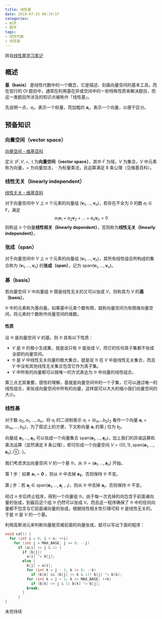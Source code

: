```yaml
---
title: 线性基
date: 2019-07-25 00:19:57
categories:
- ACM
- 数学
tags:
- 线性代数
- 线性基
---
```


转自[线性基学习笔记](https://blog.sengxian.com/algorithms/linear-basis)

## 概述

**基（basis）** 是线性代数中的一个概念，它是描述、刻画向量空间的基本工具。而在现行的 OI 题目中，通常在利用基在异或空间中的一些特殊性质来解决题目，而这一类题目所涉及的知识点被称作「线性基」。

先说明一点，$a_i$，表示一个标量，而加粗的 $\mathbf{a}_i$，表示一个向量，以便于区分。

## 预备知识

### 向量空间（vector space）

[向量空间 - 维基百科](https://zh.wikipedia.org/zh-cn/%E5%90%91%E9%87%8F%E7%A9%BA%E9%97%B4)

定义 ($F, V, +, \cdot$) 为**向量空间（vector space）**，其中 $F$ 为域，$V$ 为集合，$V$ 中元素称为向量，$+$ 为向量加法，$\cdot$ 为标量乘法，且运算满足 8 条公理（见维基百科）。

### 线性无关（linearly independent）

[线性无关 - 维基百科](https://zh.wikipedia.org/zh-cn/%E7%B7%9A%E6%80%A7%E7%84%A1%E9%97%9C)

对于向量空间中 $V$ 上 $n$ 个元素的向量组 ($\mathbf{v}_1, \ldots, \mathbf{v}_n$)，若存在不全为 $0$ 的数 $a_i \in F$，满足
$$
a_{1}\mathbf {v} _{1}+a_{2}\mathbf {v} _{2}+\ldots +a_{n}\mathbf {v} _{n} = 0 
$$
则称这 $n$ 个向量**线性相关（linearly dependent）**，否则称为**线性无关（linearly independent）**。

### 张成（span）

对于向量空间中 $V$ 上 $n$ 个元素的向量组 ($\mathbf{v}_1, \ldots, \mathbf{v}_n$)，其所有线性组合所构成的集合称为 ($\mathbf{v}_1, \ldots, \mathbf{v}_n$) 的**张成（span）**，记为 $\mathrm{span}(\mathbf{v}_1, \ldots, \mathbf{v}_n$)。

### 基（basis）

若向量空间 $V$ 中向量组 $\mathfrak{B}$ 既是线性无关的又可以张成 $V$，则称其为 $V$ 的**基（basis）**。

$\mathfrak {B}$ 中的元素称为基向量。如果基中元素个数有限，就称向量空间为有限维向量空间，将元素的个数称作向量空间的维数。

#### 性质

设 $\mathfrak {B}$ 是向量空间 $V$ 的基。则 $\mathfrak {B}$ 具有以下性质：

- $V$ 是 $\mathfrak {B}$ 的极小生成集，就是说只有 $\mathfrak {B}$ 能张成 $V$，而它的任何真子集都不张成全部的向量空间。
- $\mathfrak {B}$ 是 $V$ 中线性无关向量的极大集合，就是说 $\mathfrak {B}$ 在 $V$ 中是线性无关集合，而且 $V$ 中没有其他线性无关集合包含它作为真子集。
- $V$ 中所有的向量都可以按唯一的方式表达为 $\mathfrak {B}$ 中向量的线性组合。

第三点尤其重要，感性的理解，基就是向量空间中的一个子集，它可以通过唯一的线性组合，来张成向量空间中所有的向量，这样就可以大大的缩小我们向量空间的大小。

### 线性基

对于数 $a_0, a_1, \ldots, a_n$，将 $a_i$ 的二进制表示 $a_i = (b_{m}\ldots b_0)_2$ 看作一个向量 $\mathbf{a}_i = (b_m, \ldots, b_0)$，为了叙述上的方便，下文称向量     $\mathbf{a}_i$ 的第 $j$ 位为 $b_j$。

向量组 $\mathbf{a}_1, \ldots, \mathbf{a}_n$ 可以张成一个向量集合 $\mathrm{span}(\mathbf{a}_1, \ldots, \mathbf{a}_n)$，加上我们的异或运算和乘法运算（显然满足 8 条公理），即可形成一个向量空间 $V = (\{0, 1\}, \mathrm{span}(\mathbf{a}_1, \ldots, \mathbf{a}_n), \oplus, \cdot)$。

我们考虑求出向量空间 $V$ 的一个基 $\mathfrak{B}$，从 $\mathfrak{B} = (\mathbf{a}_1, \ldots, \mathbf{a}_n)$ 开始。

第 1 步：如果 $\mathbf{a}_1 = \mathbf{0}$ ，则从 $\mathfrak{B}$ 中去掉 $\mathbf{a_1}$​ ，否则保持 $\mathfrak{B}$ 不变。

第 j 步：若 $\mathbf{a}_j \in \mathrm{span}(\mathbf{a}_1, \ldots, \mathbf{a}_{j - 1})$，则从 $\mathfrak{B}$ 中去掉 $\mathbf{a}_j$​​ ，否则保持 $\mathfrak{B}$ 不变。

经过 $n$ 步后终止程序，得到一个向量组 $\mathfrak{B}$。由于每一次去掉的向包含于前面诸向量的张成，到最后这个组 $\mathfrak{B}$ 仍然可以张成 $V$。而且这一程序确保了 $\mathfrak{B}$ 中的任何向量都不包含与它前面诸向量的张成，根据线性相关性引理可知 $\mathfrak{B}$ 是线性无关的。于是 $\mathfrak{B}$ 是 $V$ 的一个基。

利用高斯消元来判断向量能否被前面的向量张成，就可以写出下面的程序：

```cpp
void cal() {
  for (int i = 0; i < n; ++i)
    for (int j = MAX_BASE; j >= 0; --j)
      if (a[i] >> j & 1) {
        if (b[j])
          a[i] ^= b[j];
        else {
          b[j] = a[i];
          for (int k = j - 1; k >= 0; --k)
            if (b[k] && (b[j] >> k & 1)) b[j] ^= b[k];
          for (int k = j + 1; k <= MAX_BASE; ++k)
            if (b[k] >> j & 1) b[k] ^= b[j];
          break;
        }
      }
}
```

未完待续